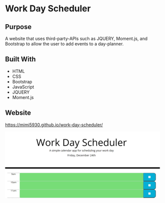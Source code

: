 # Work Day Scheduler
## Purpose
A website that uses third-party-APIs such as JQUERY, Moment.js, and Bootstrap to allow the user to add events to a day-planner.
## Built With
- HTML
- CSS
- Bootstrap
- JavaScript
- JQUERY
- Moment.js
## Website
https://mimi5930.github.io/work-day-scheduler/

![Snapshot of the Webpage](./assets/images/scheduler-page.PNG)
